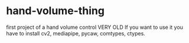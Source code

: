 # hand-volume-thing
first project of a hand volume control
VERY OLD
If you want to use it you have to install cv2, mediapipe, pycaw, comtypes, ctypes.
